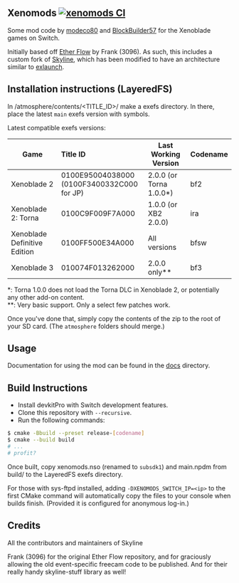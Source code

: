 ## Xenomods [![xenomods CI](https://github.com/BlockBuilder57/xenomods/actions/workflows/ci.yml/badge.svg)](https://github.com/BlockBuilder57/xenmods/actions/workflows/ci.yml)

Some mod code by [modeco80](https://github.com/modeco80) and [BlockBuilder57](https://github.com/BlockBuilder57) for the Xenoblade games on Switch.

Initially based off [Ether Flow](https://github.com/3096/ether) by Frank (3096). As such, this includes a custom fork of [Skyline](https://github.com/skyline-dev/skyline/), which has been modified to have an architecture similar to [exlaunch](https://github.com/shadowninja108/exlaunch).


## Installation instructions (LayeredFS)

In /atmosphere/contents/<TITLE_ID>/ make a exefs directory. In there, place the latest `main` exefs version with symbols.

Latest compatible exefs versions:

| Game                         | Title ID                                       | Last Working Version    | Codename |
|------------------------------|:-----------------------------------------------|-------------------------|:---------|
| Xenoblade 2                  | 0100E95004038000<br/>(0100F3400332C000 for JP) | 2.0.0 (or Torna 1.0.0*) | bf2      |
| Xenoblade 2: Torna           | 0100C9F009F7A000                               | 1.0.0 (or XB2 2.0.0)    | ira      |
| Xenoblade Definitive Edition | 0100FF500E34A000                               | All versions            | bfsw     |
| Xenoblade 3                  | 010074F013262000                               | 2.0.0 only**            | bf3      |

*: Torna 1.0.0 does not load the Torna DLC in Xenoblade 2, or potentially any other add-on content.<br>
**: Very basic support. Only a select few patches work.

Once you've done that, simply copy the contents of the zip to the root of your SD card. (The `atmosphere` folders should merge.)

## Usage

Documentation for using the mod can be found in the [docs](docs) directory.

## Build Instructions

- Install devkitPro with Switch development features.
- Clone this repository with `--recursive`.
- Run the following commands:

```bash
$ cmake -Bbuild --preset release-[codename]
$ cmake --build build
# ...
# profit?
```

Once built, copy xenomods.nso (renamed to `subsdk1`) and main.npdm from build/ to the LayeredFS exefs directory.

For those with sys-ftpd installed, adding `-DXENOMODS_SWITCH_IP=<ip>` to the first CMake command will automatically copy the files to your console when builds finish. (Provided it is configured for anonymous log-in.)

## Credits

All the contributors and maintainers of Skyline

Frank (3096) for the original Ether Flow repository, and for graciously allowing the old event-specific freecam code to be published. And for their really handy skyline-stuff library as well!